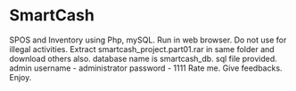 # SmartCash
SPOS and Inventory using Php, mySQL.
Run in web browser.
Do not use for illegal activities.
Extract smartcash_project.part01.rar in same folder and download others also.
database name is smartcash_db. sql file provided.
admin username - administrator password - 1111
Rate me.
Give feedbacks.
Enjoy.
